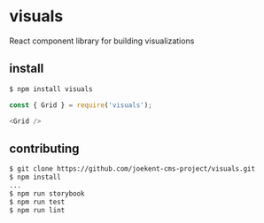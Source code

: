 # visuals
React component library for building visualizations

## install

```sh
$ npm install visuals
```

```js
const { Grid } = require('visuals');

<Grid />
```

## contributing

```sh
$ git clone https://github.com/joekent-cms-project/visuals.git
$ npm install
...
$ npm run storybook
$ npm run test
$ npm run lint
```
